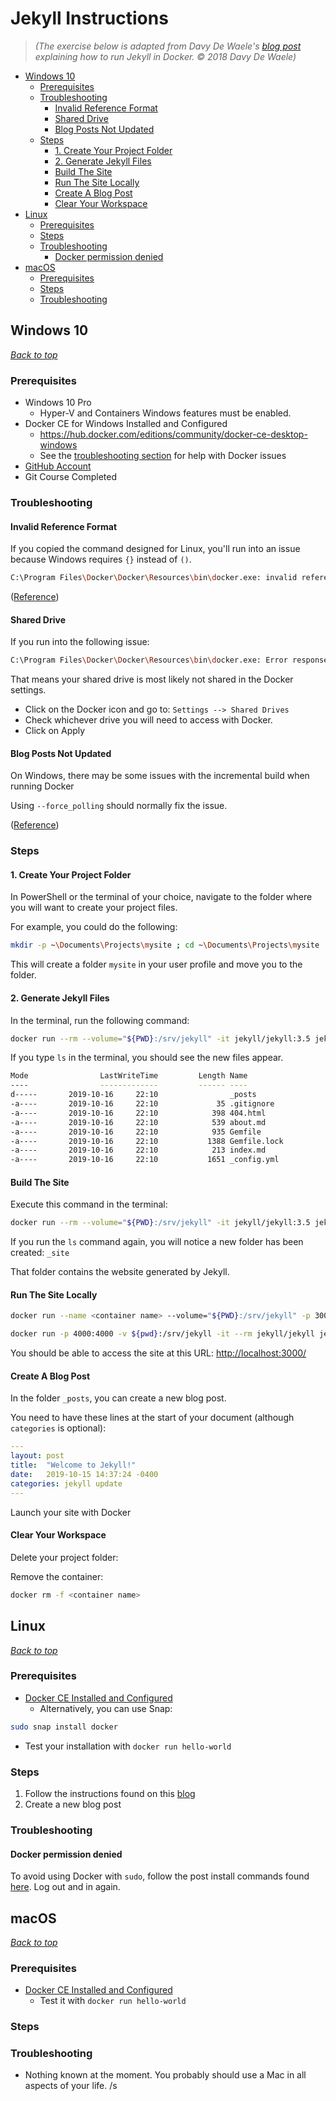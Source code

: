 # Jekyll Instructions

>_(The exercise below is adapted from Davy De Waele's [blog post](https://ddewaele.github.io/running-jekyll-in-docker/) explaining how to run Jekyll in Docker. © 2018 Davy De Waele)_

- [Windows 10](#windows-10)
  - [Prerequisites](#prerequisites)
  - [Troubleshooting](#troubleshooting)
    - [Invalid Reference Format](#invalid-reference-format)
    - [Shared Drive](#shared-drive)
    - [Blog Posts Not Updated](#blog-posts-not-updated)
  - [Steps](#steps)
    - [1. Create Your Project Folder](#1-create-your-project-folder)
    - [2. Generate Jekyll Files](#2-generate-jekyll-files)
    - [Build The Site](#build-the-site)
    - [Run The Site Locally](#run-the-site-locally)
    - [Create A Blog Post](#create-a-blog-post)
    - [Clear Your Workspace](#clear-your-workspace)
- [Linux](#linux)
  - [Prerequisites](#prerequisites-1)
  - [Steps](#steps-1)
  - [Troubleshooting](#troubleshooting-1)
    - [Docker permission denied](#docker-permission-denied)
- [macOS](#macos)
  - [Prerequisites](#prerequisites-2)
  - [Steps](#steps-2)
  - [Troubleshooting](#troubleshooting-2)

## Windows 10

[_Back to top_](#jekyll-instructions)

### Prerequisites

- Windows 10 Pro
  - Hyper-V and Containers Windows features must be enabled.
- Docker CE for Windows Installed and Configured
  - https://hub.docker.com/editions/community/docker-ce-desktop-windows
  - See the [troubleshooting section](#troubleshooting) for help with Docker issues
- [GitHub Account](https://github.com/)
- Git Course Completed

### Troubleshooting

#### Invalid Reference Format

If you copied the command designed for Linux, you'll run into an issue because Windows requires `{}` instead of `()`.

```bash
C:\Program Files\Docker\Docker\Resources\bin\docker.exe: invalid reference format.  
```

([Reference](https://github.com/OpenDroneMap/ODM/issues/591#issuecomment-377839741))

#### Shared Drive

If you run into the following issue:

```bash
C:\Program Files\Docker\Docker\Resources\bin\docker.exe: Error response from daemon: Drive has not been shared.
```

That means your shared drive is most likely not shared in the Docker settings.

- Click on the Docker icon and go to: `Settings --> Shared Drives`
- Check whichever drive you will need to access with Docker.
- Click on Apply

#### Blog Posts Not Updated

On Windows, there may be some issues with the incremental build when running Docker

Using `--force_polling` should normally fix the issue.

([Reference](https://github.com/jekyll/jekyll/issues/2926#issuecomment-55558142))

### Steps

#### 1. Create Your Project Folder

In PowerShell or the terminal of your choice, navigate to the folder where you will want to create your project files.

For example, you could do the following:

```bash
mkdir -p ~\Documents\Projects\mysite ; cd ~\Documents\Projects\mysite
```

This will create a folder `mysite` in your user profile and move you to the folder.

#### 2. Generate Jekyll Files

In the terminal, run the following command:

```bash
docker run --rm --volume="${PWD}:/srv/jekyll" -it jekyll/jekyll:3.5 jekyll new .
```

If you type `ls` in the terminal, you should see the new files appear.

```bash
Mode                LastWriteTime         Length Name
----                -------------         ------ ----
d-----       2019-10-16     22:10                _posts
-a----       2019-10-16     22:10             35 .gitignore
-a----       2019-10-16     22:10            398 404.html
-a----       2019-10-16     22:10            539 about.md
-a----       2019-10-16     22:10            935 Gemfile
-a----       2019-10-16     22:10           1388 Gemfile.lock
-a----       2019-10-16     22:10            213 index.md
-a----       2019-10-16     22:10           1651 _config.yml
```

#### Build The Site

Execute this command in the terminal:

```bash
docker run --rm --volume="${PWD}:/srv/jekyll" -it jekyll/jekyll:3.5 jekyll build
```

If you run the `ls` command again, you will notice a new folder has been created: `_site`

That folder contains the website generated by Jekyll.

#### Run The Site Locally

```bash
docker run --name <container name> --volume="${PWD}:/srv/jekyll" -p 3000:4000 -it jekyll/jekyll:3.5 jekyll serve --watch --drafts

docker run -p 4000:4000 -v ${pwd}:/srv/jekyll -it --rm jekyll/jekyll jekyll serve --force_polling
```

You should be able to access the site at this URL: [http://localhost:3000/](http://localhost:3000/)

#### Create A Blog Post

In the folder `_posts`, you can create a new blog post.

You need to have these lines at the start of your document (although `categories` is optional):

```yaml
---
layout: post
title:  "Welcome to Jekyll!"
date:   2019-10-15 14:37:24 -0400
categories: jekyll update
---
```
<!-- markdownlint-disable MD029 -->
Launch your site with Docker
<!-- markdownlint-enable MD029 -->

#### Clear Your Workspace

Delete your project folder:

Remove the container:

```bash
docker rm -f <container name>
```

## Linux

[_Back to top_](#jekyll-instructions)

### Prerequisites

- [Docker CE Installed and Configured](https://docs.docker.com/install/linux/docker-ce/ubuntu/)
  - Alternatively, you can use Snap:

```bash
sudo snap install docker
```

- Test your installation with `docker run hello-world`

### Steps

1. Follow the instructions found on this [blog](https://ddewaele.github.io/running-jekyll-in-docker/)
2. Create a new blog post

### Troubleshooting

#### Docker permission denied

To avoid using Docker with `sudo`, follow the post install commands found [here](https://docs.docker.com/install/linux/linux-postinstall/).
Log out and in again.

## macOS

[_Back to top_](#jekyll-instructions)

### Prerequisites

- [Docker CE Installed and Configured](https://docs.docker.com/docker-for-mac/install/)
  - Test it with `docker run hello-world`

### Steps

### Troubleshooting

- Nothing known at the moment. You probably should use a Mac in all aspects of your life. /s
